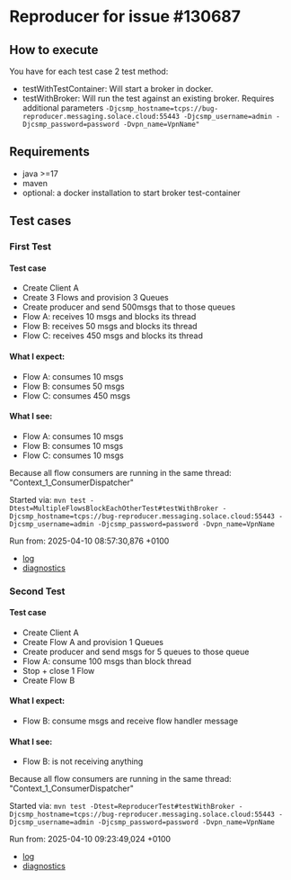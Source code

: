 # Reproducer for issue #130687

## How to execute

 You have for each test case 2 test method:
 - testWithTestContainer: Will start a broker in docker.
 - testWithBroker: Will run the test against an existing broker. Requires additional parameters `-Djcsmp_hostname=tcps://bug-reproducer.messaging.solace.cloud:55443 -Djcsmp_username=admin -Djcsmp_password=password -Dvpn_name=VpnName"`

## Requirements

- java >=17
- maven
- optional: a docker installation to start broker test-container

## Test cases

### First Test

#### Test case
- Create Client A
- Create 3 Flows and provision 3 Queues
- Create producer and send 500msgs that to those queues
- Flow A: receives 10 msgs and blocks its thread
- Flow B: receives 50 msgs and blocks its thread
- Flow C: receives 450 msgs and blocks its thread

#### What I expect:
- Flow A: consumes 10 msgs
- Flow B: consumes 50 msgs
- Flow C: consumes 450 msgs

####  What I see:
- Flow A: consumes 10 msgs
- Flow B: consumes 10 msgs
- Flow C: consumes 10 msgs

Because all flow consumers are running in the same thread: "Context_1_ConsumerDispatcher"

Started via:
`mvn test -Dtest=MultipleFlowsBlockEachOtherTest#testWithBroker -Djcsmp_hostname=tcps://bug-reproducer.messaging.solace.cloud:55443 -Djcsmp_username=admin -Djcsmp_password=password -Dvpn_name=VpnName`

Run from: 2025-04-10 08:57:30,876 +0100
- [log](log/MultipleFlowsBlockEachOtherTest-testWithBroker-001.log)
- [diagnostics](log/gather-diagnostics_3d_nano-sa-production-h2tt9ndk86y-solace-primary-0_2025-04-10T07.49.27.tgz)

### Second Test

#### Test case
- Create Client A
- Create Flow A and provision 1 Queues
- Create producer and send msgs for 5 queues to those queue
- Flow A: consume 100 msgs than block thread
- Stop + close 1 Flow
- Create Flow B


#### What I expect:
- Flow B: consume msgs and receive flow handler message

#### What I see:
- Flow B: is not receiving anything

Because all flow consumers are running in the same thread: "Context_1_ConsumerDispatcher"

Started via:
`mvn test -Dtest=ReproducerTest#testWithBroker -Djcsmp_hostname=tcps://bug-reproducer.messaging.solace.cloud:55443 -Djcsmp_username=admin -Djcsmp_password=password -Dvpn_name=VpnName`

Run from: 2025-04-10 09:23:49,024 +0100
- [log](log/ReproducerTest_testWithBroker-001.log)
- [diagnostics](log/gather-diagnostics_3d_nano-sa-production-h2tt9ndk86y-solace-primary-0_2025-04-10T07.49.27.tgz)

